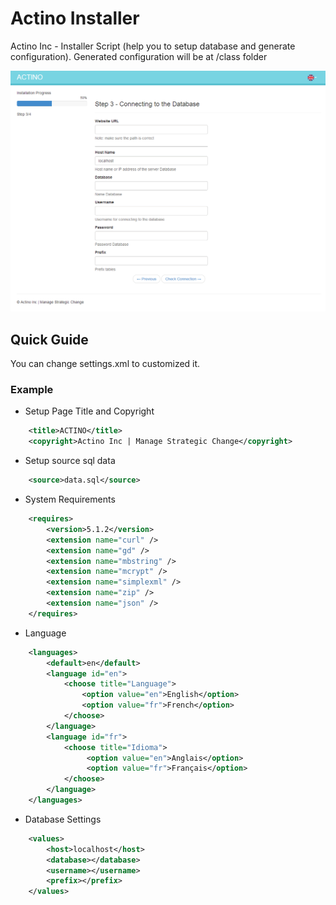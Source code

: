 # Actino Installer
Actino Inc - Installer Script (help you to setup database and generate configuration).
Generated configuration will be at /class folder

![page-break-lines screenshot](screenshot.png)

## Quick Guide
You can change settings.xml to customized it.

### Example

* Setup Page Title and Copyright
```xml
    <title>ACTINO</title>
    <copyright>Actino Inc | Manage Strategic Change</copyright>
```	
* Setup source sql data
```xml
    <source>data.sql</source>
```	
* System Requirements
```xml
    <requires>
        <version>5.1.2</version>
        <extension name="curl" />
        <extension name="gd" />
        <extension name="mbstring" />
        <extension name="mcrypt" />
        <extension name="simplexml" />
        <extension name="zip" />
        <extension name="json" />
    </requires>
```		
* Language
```xml
    <languages>
        <default>en</default>
        <language id="en">
            <choose title="Language">
            	<option value="en">English</option>
            	<option value="fr">French</option>
            </choose>
        </language>
        <language id="fr">
            <choose title="Idioma">
            	 <option value="en">Anglais</option>
            	 <option value="fr">Français</option>
            </choose>
        </language>
    </languages>
```		
* Database Settings
```xml
    <values>
        <host>localhost</host>
        <database></database>
        <username></username>
        <prefix></prefix>
    </values>
```


